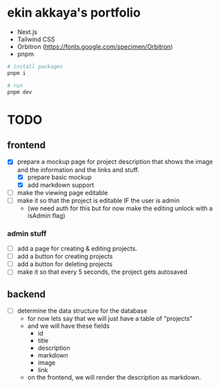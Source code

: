 # ekin akkaya's portfolio

- Next.js
- Tailwind CSS
- Orbitron (https://fonts.google.com/specimen/Orbitron)
- pnpm

```powershell
# install packages
pnpm i

# run
pnpm dev
```

# TODO

## frontend
- [x] prepare a mockup page for project description that shows the image and the information and the links and stuff.
  - [x] prepare basic mockup
  - [x] add markdown support
- [ ] make the viewing page editable
- [ ] make it so that the project is editable IF the user is admin
  - (we need auth for this but for now make the editing unlock with a isAdmin flag)

### admin stuff
- [ ] add a page for creating & editing projects.
- [ ] add a button for creating projects
- [ ] add a button for deleting projects
- [ ] make it so that every 5 seconds, the project gets autosaved

## backend
- [ ] determine the data structure for the database
  - for now lets say that we will just have a table of "projects"
  - and we will have these fields
    - id
    - title
    - description
    - markdown
    - image
    - link
  - on the frontend, we will render the description as markdown.